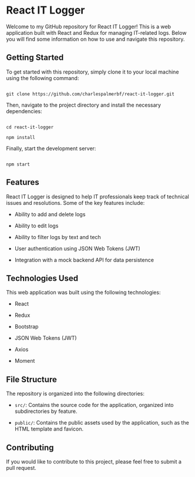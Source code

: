 # React IT Logger

Welcome to my GitHub repository for React IT Logger! This is a web application built with React and Redux for managing IT-related logs. Below you will find some information on how to use and navigate this repository.

## Getting Started

To get started with this repository, simply clone it to your local machine using the following command:

```

git clone https://github.com/charlespalmerbf/react-it-logger.git

```

Then, navigate to the project directory and install the necessary dependencies:

```

cd react-it-logger

npm install

```

Finally, start the development server:

```

npm start

```

## Features

React IT Logger is designed to help IT professionals keep track of technical issues and resolutions. Some of the key features include:

- Ability to add and delete logs

- Ability to edit logs

- Ability to filter logs by text and tech

- User authentication using JSON Web Tokens (JWT)

- Integration with a mock backend API for data persistence

## Technologies Used

This web application was built using the following technologies:

- React

- Redux

- Bootstrap

- JSON Web Tokens (JWT)

- Axios

- Moment

## File Structure

The repository is organized into the following directories:

- `src/`: Contains the source code for the application, organized into subdirectories by feature.

- `public/`: Contains the public assets used by the application, such as the HTML template and favicon.

## Contributing

If you would like to contribute to this project, please feel free to submit a pull request.
